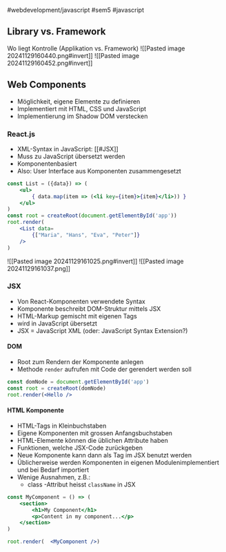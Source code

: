 #webdevelopment/javascript #sem5 #javascript 

## Library vs. Framework

Wo liegt Kontrolle (Applikation vs. Framework)
![[Pasted image 20241129160440.png#invert]]
![[Pasted image 20241129160452.png#invert]]
## Web Components
- Möglichkeit, eigene Elemente zu definieren
- Implementiert mit HTML, CSS und JavaScript
- Implementierung im Shadow DOM verstecken
### React.js
- XML-Syntax in JavaScript: [[#JSX]]
- Muss zu JavaScript übersetzt werden
- Komponentenbasiert
- Also: User Interface aus Komponenten zusammengesetzt

```jsx
const List = ({data}) => (
	<ul>
		{ data.map(item => (<li key={item}>{item}</li>)) }
	</ul>
)  
const root = createRoot(document.getElementById('app'))
root.render(
	<List data=
		{["Maria", "Hans", "Eva", "Peter"]}
	/>
)
```
![[Pasted image 20241129161025.png#invert]]
![[Pasted image 20241129161037.png]]
### JSX
- Von React-Komponenten verwendete Syntax
- Komponente beschreibt DOM-Struktur mittels JSX
- HTML-Markup gemischt mit eigenen Tags
- wird in JavaScript übersetzt
- JSX = JavaScript XML (oder: JavaScript Syntax Extension?)
#### DOM
- Root zum Rendern der Komponente anlegen
- Methode `render` aufrufen mit Code der gerendert werden soll
```jsx
const domNode = document.getElementById('app')  
const root = createRoot(domNode)
root.render(<Hello />
```
#### HTML Komponente
- HTML-Tags in Kleinbuchstaben
- Eigene Komponenten mit grossen Anfangsbuchstaben
- HTML-Elemente können die üblichen Attribute haben
- Funktionen, welche JSX-Code zurückgeben
- Neue Komponente kann dann als Tag im JSX benutzt werden
- Üblicherweise werden Komponenten in eigenen Modulenimplementiert und bei Bedarf importiert
- Wenige Ausnahmen, z.B.:
	- class -Attribut heisst `className` in JSX

```jsx
const MyComponent = () => (
	<section>
		<h1>My Component</h1>
		<p>Content in my component...</p>
	</section>
)

root.render(  <MyComponent />)
```

